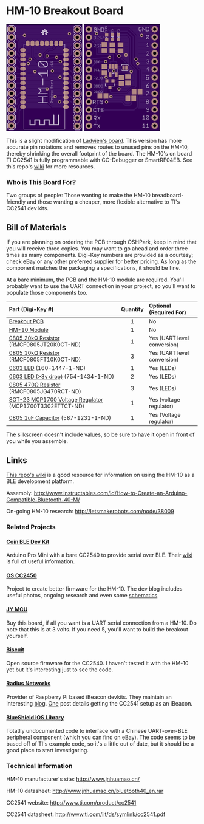 HM-10 Breakout Board
====================

<img src="images/top.png" width="200px" title="Top" />
<img src="images/bottom.png" width="200px" title="Bottom" />

This is a slight modification of [Ladvien's board](https://github.com/Ladvien/HM-10). This version has more accurate pin notations and removes routes to unused pins on the HM-10, thereby shrinking the overall footprint of the board. 
The HM-10's on board TI CC2541 is fully programmable with CC-Debugger or SmartRF04EB. See this repo's [wiki](https://github.com/nickswalker/HM-10-breakout-board/wiki) for more resources.

### Who is This Board For?

Two groups of people: Those wanting to make the HM-10 breadboard-friendly and those wanting a cheaper, more flexible alternative to TI's CC2541 dev kits.

## Bill of Materials

If you are planning on ordering the PCB through OSHPark, keep in mind that you will receive three copies. You may want to go ahead and order three times as many components. Digi-Key numbers are provided as a courtesy; check eBay or any other preferred supplier for better pricing. As long as the component matches the packaging a specifications, it should be fine.

At a bare minimum, the PCB and the HM-10 module are required. You'll probably want to use the UART connection in your project, so you'll want to populate those components too.

Part (Digi-Key #) | Quantity | Optional (Required For)
:---------------- | :-------:| :----------------------
[Breakout PCB](https://oshpark.com/shared_projects/u0PiRIvl)  | 1 | No
[HM-10 Module](http://www.fasttech.com/products/0/10004051/1292002-ti-cc2540-bluetooth-40-ble-2540-transparent-serial) | 1 | No
[0805 20kΩ Resistor](http://www.digikey.com/product-detail/en/RMCF0805JT20K0/RMCF0805JT20K0CT-ND/1942580) (RMCF0805JT20K0CT-ND) | 1 | Yes (UART level conversion)
[0805 10kΩ Resistor](http://www.digikey.com/product-detail/en/RMCF0805FT10K0/RMCF0805FT10K0DKR-ND/1943341) (RMCF0805FT10K0CT-ND) | 3 | Yes (UART level conversion)
[0603 LED](http://www.digikey.com/product-detail/en/LTST-C191KRKT/160-1447-1-ND/386836) (160-1447-1-ND) | 1 | Yes (LEDs)
[0603 LED (>3v drop)](http://www.digikey.com/product-detail/en/APT1608QBC%2FD/754-1434-1-ND/2163792) (754-1434-1-ND) | 2 | Yes (LEDs)
[0805 470Ω Resistor](http://www.digikey.com/product-detail/en/RMCF0805JG470R/RMCF0805JG470RCT-ND/4425246) (RMCF0805JG470RCT-ND) | 3 | Yes (LEDs)
[SOT-23 MCP1700 Voltage Regulator](http://www.digikey.com/product-detail/en/MCP1700T-3302E%2FTT/MCP1700T3302ETTCT-ND/652677) (MCP1700T3302ETTCT-ND) | 1 | Yes (voltage regulator)
[0805 1uF Capacitor](http://www.digikey.com/product-detail/en/JMK105BJ105KV-F/587-1231-1-ND/931008) (587-1231-1-ND) | 1 | Yes (Voltage regulator)

The silkscreen doesn't include values, so be sure to have it open in front of you while you assemble.

## Links

[This repo's wiki](https://github.com/nickswalker/HM-10-breakout-board/wiki) is a good resource for information on using the HM-10 as a BLE development platform.

Assembly: http://www.instructables.com/id/How-to-Create-an-Arduino-Compatible-Bluetooth-40-M/

On-going HM-10 research: http://letsmakerobots.com/node/38009

### Related Projects
#### [Coin BLE Dev Kit](https://github.com/CoinApps)
Arduino Pro Mini with a bare CC2540 to provide serial over BLE. Their [wiki](https://github.com/CoinApps/arduino-ble-dev-kit/wiki/_pages) is full of useful information.
#### [OS CC2450](http://blog.p-dev.net)
Project to create better firmware for the HM-10. The dev blog includes useful photos, ongoing research and even some [schematics](http://blog.p-dev.net/?p=93).
#### [JY MCU](http://www.fasttech.com/products/1129102)
Buy this board, if all you want is a UART serial connection from a HM-10. Do note that this is at 3 volts. If you need 5, you'll want to build the breakout yourself.
#### [Biscuit](https://github.com/RedBearLab/Biscuit)
Open source firmware for the CC2540. I haven't tested it with the HM-10 yet but it's interesting just to see the code.
#### [Radius Networks](http://developer.radiusnetworks.com/)
Provider of Raspberry Pi based iBeacon devkits. They maintain an interesting [blog](http://developer.radiusnetworks.com/blog). [One](http://developer.radiusnetworks.com/2013/11/04/how-to-make-an-ibeacon-with-the-ti-cc2540.html) post details getting the CC2541 setup as an iBeacon.
#### [BlueShield iOS Library](https://github.com/volca/BlueShieldFramework)
Totatlly undocumented code to interface with a Chinese UART-over-BLE peripheral component (which you can find on eBay). The code seems to be based off of TI's example code, so it's a little out of date, but it should be a good place to start investigating.

### Technical Information

HM-10 manufacturer's site: http://www.jnhuamao.cn/

HM-10 datasheet:  http://www.jnhuamao.cn/bluetooth40_en.rar

CC2541 website: http://www.ti.com/product/cc2541

CC2541 datasheet: http://www.ti.com/lit/ds/symlink/cc2541.pdf
